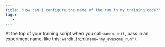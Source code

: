```yaml
---
title: "How can I configure the name of the run in my training code?"
tags:
   - 
---
```


At the top of your training script when you call `wandb.init`, pass in an experiment name, like this: `wandb.init(name="my_awesome_run")`.